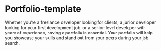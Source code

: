 # Portfolio-template
Whether you’re a freelance developer looking for clients, a junior developer looking for your first development job, or a senior-level developer with years of experience, having a portfolio is essential. Your portfolio will help you showcase your skills and stand out from your peers during your job search.
